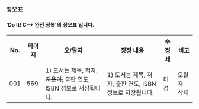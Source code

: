 ### 정오표

#### 'Do It! C++ 완전 정복'의 정오표 입니다.
<table>
  <tr>
    <th>No.</th>
    <th>페이지</th>
    <th>오/탈자</th>
    <th>정정 내용</th>
    <th>수정쇄</th>
    <th>비고</th>
  </tr>
  <tr>
    <td>001</td>
    <td>569</td>
    <td>1) 도서는 제목, 저자, <strike>지은이,</strike> 출판 연도, ISBN 정보로 저장됩니다.</td>
    <td>1) 도서는 제목, 저자, 출판 연도, ISBN 정보로 저장됩니다.</td>
    <td>미정</td>
    <td>오탈자 삭제</td>
  </tr>
</table>
